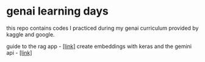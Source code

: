 # genai learning days
this repo contains codes I practiced during my genai curriculum provided by kaggle and google.

guide to the rag app - [[link]](https://www.kaggle.com/code/markishere/day-2-document-q-a-with-rag)
create embeddings with keras and the gemini api - [[link]](https://www.kaggle.com/code/avidhanreddy/classifying-embeddings-with-keras)
